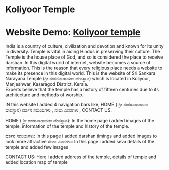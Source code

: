 # Koliyoor Temple

# Website Demo: [Koliyoor temple](https://nagarajamr.github.io/KOLIYOOR-TEMPLE/OM.html)
India is a country of culture, civilization and devotion and known for its unity in diversity.
Temple is vital in aiding Hindus in preserving their culture. The Temple is the house place of God, and so is considered the place to receive darshan. 
In this digital world of internet, website becomes a source of information. This is the reason that every religious place needs a website to make its presence in this digital world.
This is the website of Sri Sankara Narayana Temple (ಶ್ರೀ ಶಂಕರನಾರಾಯಣ ದೇವಸ್ಥಾನ) which is located in Koliyoor, Manjeshwar, Kasaragod District. Kerala.  
Experts believe that the temple has a history of fifteen centuries due to its architecture and methods of worship.


IN  this website I added  4 navigation bars like, HOME ( ಶ್ರೀ ಶಂಕರನಾರಾಯಣ ದೇವಸ್ಥಾನ)  ದರ್ಶನ ಸಮಯಗಳು , ಸೇವಾ ವಿವರಗಳು , CONTACT US.

HOME ( ಶ್ರೀ ಶಂಕರನಾರಾಯಣ ದೇವಸ್ಥಾನ): In the home page i added images of the temple, information of the temple and history of the temple.

ದರ್ಶನ ಸಮಯಗಳು: In this page i added  darshan timings and added images to look more attractive 
ಸೇವಾ ವಿವರಗಳು: In this page i added seva details of the temple and added few images  

CONTACT US:  Here i added address of the temple, details of temple and added location map of temple 

  
